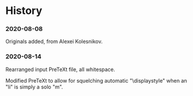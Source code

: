 # History

### 2020-08-08
Originals added, from Alexei Kolesnikov.

### 2020-08-14
Rearranged input PreTeXt file, all whitespace.

Modified PreTeXt to allow for squelching automatic 
"\displaystyle" when an "li" is simply a solo "m".